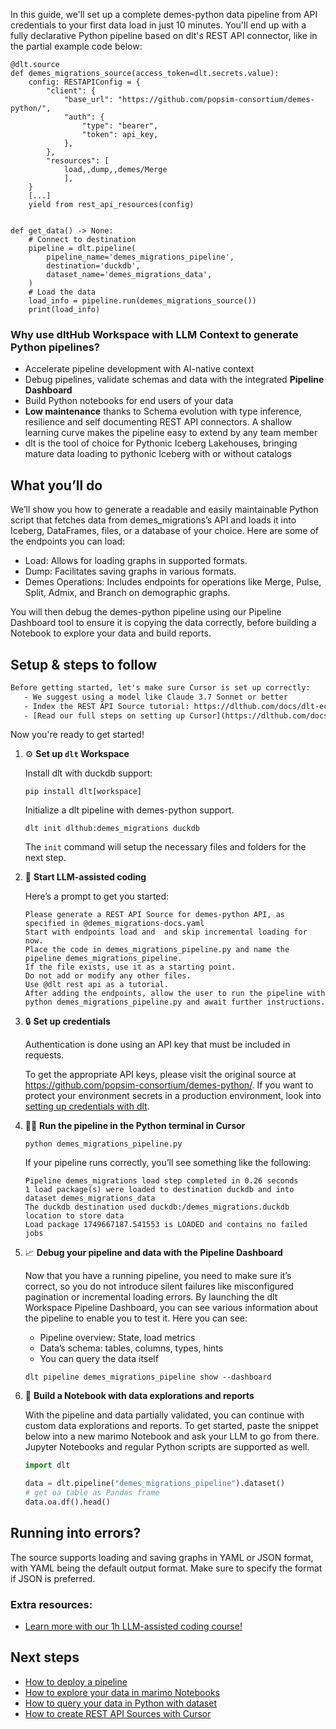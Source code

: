 In this guide, we'll set up a complete demes-python data pipeline from API credentials to your first data load in just 10 minutes. You'll end up with a fully declarative Python pipeline based on dlt's REST API connector, like in the partial example code below:

```python-outcome
@dlt.source
def demes_migrations_source(access_token=dlt.secrets.value):
    config: RESTAPIConfig = {
        "client": {
            "base_url": "https://github.com/popsim-consortium/demes-python/",
            "auth": {
                "type": "bearer",
                "token": api_key,
            },
        },
        "resources": [
            load,,dump,,demes/Merge
            ],
    }
    [...]
    yield from rest_api_resources(config)


def get_data() -> None:
    # Connect to destination
    pipeline = dlt.pipeline(
        pipeline_name='demes_migrations_pipeline',
        destination='duckdb',
        dataset_name='demes_migrations_data', 
    )
    # Load the data
    load_info = pipeline.run(demes_migrations_source())
    print(load_info) 
```

### Why use dltHub Workspace with LLM Context to generate Python pipelines?

- Accelerate pipeline development with AI-native context
- Debug pipelines, validate schemas and data with the integrated **Pipeline Dashboard**
- Build Python notebooks for end users of your data
- **Low maintenance** thanks to Schema evolution with type inference, resilience and self documenting REST API connectors. A shallow learning curve makes the pipeline easy to extend by any team member
- dlt is the tool of choice for Pythonic Iceberg Lakehouses, bringing mature data loading to pythonic Iceberg with or without catalogs

## What you’ll do

We’ll show you how to generate a readable and easily maintainable Python script that fetches data from demes_migrations’s API and loads it into Iceberg, DataFrames, files, or a database of your choice. Here are some of the endpoints you can load:

- Load: Allows for loading graphs in supported formats.
- Dump: Facilitates saving graphs in various formats.
- Demes Operations: Includes endpoints for operations like Merge, Pulse, Split, Admix, and Branch on demographic graphs.

You will then debug the demes-python pipeline using our Pipeline Dashboard tool to ensure it is copying the data correctly, before building a Notebook to explore your data and build reports.

## Setup & steps to follow

```default
Before getting started, let's make sure Cursor is set up correctly:
   - We suggest using a model like Claude 3.7 Sonnet or better
   - Index the REST API Source tutorial: https://dlthub.com/docs/dlt-ecosystem/verified-sources/rest_api/ and add it to context as **@dlt rest api**
   - [Read our full steps on setting up Cursor](https://dlthub.com/docs/dlt-ecosystem/llm-tooling/cursor-restapi#23-configuring-cursor-with-documentation)
```

Now you're ready to get started!

1. ⚙️ **Set up `dlt` Workspace**
    
    Install dlt with duckdb support:
    ```shell
    pip install dlt[workspace]
    ```

    Initialize a dlt pipeline with demes-python support.
    ```shell
    dlt init dlthub:demes_migrations duckdb
    ```

    The `init` command will setup the necessary files and folders for the next step.
    
2. 🤠 **Start LLM-assisted coding**
    
    Here’s a prompt to get you started:
    
    ```prompt
    Please generate a REST API Source for demes-python API, as specified in @demes_migrations-docs.yaml 
    Start with endpoints load and  and skip incremental loading for now. 
    Place the code in demes_migrations_pipeline.py and name the pipeline demes_migrations_pipeline. 
    If the file exists, use it as a starting point. 
    Do not add or modify any other files. 
    Use @dlt rest api as a tutorial. 
    After adding the endpoints, allow the user to run the pipeline with python demes_migrations_pipeline.py and await further instructions.
    ```

    
3. 🔒 **Set up credentials** 
    
    Authentication is done using an API key that must be included in requests.
    
    To get the appropriate API keys, please visit the original source at https://github.com/popsim-consortium/demes-python/.
    If you want to protect your environment secrets in a production environment, look into [setting up credentials with dlt](https://dlthub.com/docs/walkthroughs/add_credentials).
    
4. 🏃‍♀️ **Run the pipeline in the Python terminal in Cursor**
    
    ```shell
    python demes_migrations_pipeline.py
    ```
    
    If your pipeline runs correctly, you’ll see something like the following:
    
    ```shell
    Pipeline demes_migrations load step completed in 0.26 seconds
    1 load package(s) were loaded to destination duckdb and into dataset demes_migrations_data
    The duckdb destination used duckdb:/demes_migrations.duckdb location to store data
    Load package 1749667187.541553 is LOADED and contains no failed jobs
    ```
    
5. 📈 **Debug your pipeline and data with the Pipeline Dashboard**

    Now that you have a running pipeline, you need to make sure it’s correct, so you do not introduce silent failures like misconfigured pagination or incremental loading errors. By launching the dlt Workspace Pipeline Dashboard, you can see various information about the pipeline to enable you to test it. Here you can see:
    - Pipeline overview: State, load metrics
    - Data’s schema: tables, columns, types, hints
    - You can query the data itself
    
    ```shell
    dlt pipeline demes_migrations_pipeline show --dashboard
    ```
    
6. 🐍 **Build a Notebook with data explorations and reports**

    With the pipeline and data partially validated, you can continue with custom data explorations and reports. To get started, paste the snippet below into a new marimo Notebook and ask your LLM to go from there. Jupyter Notebooks and regular Python scripts are supported as well.

    
    ```python
    import dlt

   data = dlt.pipeline("demes_migrations_pipeline").dataset()
   # get oa table as Pandas frame
   data.oa.df().head()
    ```

## Running into errors?

The source supports loading and saving graphs in YAML or JSON format, with YAML being the default output format. Make sure to specify the format if JSON is preferred.

### Extra resources:

- [Learn more with our 1h LLM-assisted coding course!](https://www.youtube.com/watch?v=GGid70rnJuM)

## Next steps

- [How to deploy a pipeline](https://dlthub.com/docs/walkthroughs/deploy-a-pipeline)
- [How to explore your data in marimo Notebooks](https://dlthub.com/docs/general-usage/dataset-access/marimo)
- [How to query your data in Python with dataset](https://dlthub.com/docs/general-usage/dataset-access/dataset)
- [How to create REST API Sources with Cursor](https://dlthub.com/docs/dlt-ecosystem/llm-tooling/cursor-restapi)